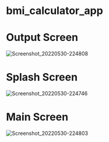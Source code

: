 # bmi_calculator_app


# Output Screen 
![Screenshot_20220530-224808](https://user-images.githubusercontent.com/44342762/171403819-f9367c61-cd93-44ad-b27d-0ad7de2b93ec.jpg)
# Splash Screen
![Screenshot_20220530-224746](https://user-images.githubusercontent.com/44342762/171403831-ef4151f9-6863-4ed8-bb43-92f0469a05fd.jpg)
# Main Screen
![Screenshot_20220530-224803](https://user-images.githubusercontent.com/44342762/171403837-ea0885b8-360c-46c9-a96f-a1dc12b4d85a.jpg)
